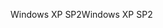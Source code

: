 <span data-ttu-id="b12b8-101">Windows XP SP2</span><span class="sxs-lookup"><span data-stu-id="b12b8-101">Windows XP SP2</span></span>